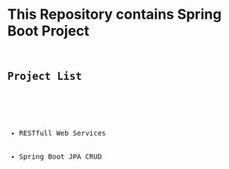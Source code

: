 <H1> This Repository contains Spring Boot Project </H1>
<pre>
  <h2>Project List</h2>
  <ul>
    <li>RESTfull Web Services</li>
    <li>Spring Boot JPA CRUD</li>
  </ul>
</pre>
